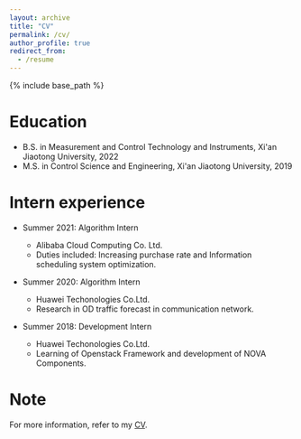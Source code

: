 ```yaml
---
layout: archive
title: "CV"
permalink: /cv/
author_profile: true
redirect_from:
  - /resume
---
```


{% include base_path %}



Education
======
* B.S. in Measurement and Control Technology and Instruments, Xi'an Jiaotong University, 2022
* M.S. in Control Science and Engineering, Xi'an Jiaotong University, 2019


Intern experience
======
* Summer 2021: Algorithm Intern
  * Alibaba Cloud Computing Co. Ltd.
  * Duties included: Increasing purchase rate and Information scheduling system optimization.


* Summer 2020: Algorithm Intern
  * Huawei Techonologies Co.Ltd.
  * Research in OD traffic forecast in communication network.

* Summer 2018: Development Intern
  * Huawei Techonologies Co.Ltd.
  * Learning of Openstack Framework and development of NOVA Components.

Note
======
For more information, refer to my [CV](https://xiaopengli1.github.io/XiaopengLi/files/EnglishCV.pdf).



